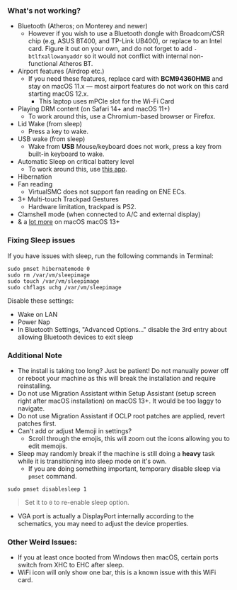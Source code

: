 ### What's not working?
- Bluetooth (Atheros; on Monterey and newer)
  - However if you wish to use a Bluetooth dongle with Broadcom/CSR chip (e.g, ASUS BT400, and TP-Link UB400), or replace to an Intel card. Figure it out on your own, and do not forget to add `-btlfxallowanyaddr` so it would not conflict with internal non-functional Atheros BT.
- Airport features (Airdrop etc.)
	- If you need these features, replace card with **BCM94360HMB** and stay on macOS 11.x — most airport features do not work on this card starting macOS 12.x.
		- This laptop uses mPCIe slot for the Wi-Fi Card
- Playing DRM content (on Safari 14+ and macOS 11+)
	- To work around this, use a Chromium-based browser or Firefox.
- Lid Wake (from sleep)
	- Press a key to wake.
- USB wake (from sleep)
	- Wake from **USB** Mouse/keyboard does not work,  press a key from built-in keyboard to wake.
- Automatic Sleep on critical battery level
	- To work around this, use [this app](https://github.com/HsOjo/SleeperX).
- Hibernation
- Fan reading
	- VirtualSMC does not support fan reading on ENE ECs.
 - 3+ Multi-touch Trackpad Gestures
	- Hardware limitation, trackpad is PS2.
 - Clamshell mode (when connected to A/C and external display)
 - & a [lot more](https://github.com/dortania/OpenCore-Legacy-Patcher/issues/1008) on macOS macOS 13+

### Fixing Sleep issues
If you have issues with sleep, run the following commands in Terminal:

```
sudo pmset hibernatemode 0
sudo rm /var/vm/sleepimage
sudo touch /var/vm/sleepimage
sudo chflags uchg /var/vm/sleepimage
```
Disable these settings:
- Wake on LAN
- Power Nap
- In Bluetooth Settings, "Advanced Options…" disable the 3rd entry about allowing Bluetooth devices to exit sleep

### Additional Note
* The install is taking too long? Just be patient! Do not manually power off or reboot your machine as this will break the installation and require reinstalling. 
* Do not use Migration Assistant within Setup Assistant (setup screen right after macOS installation) on macOS 13+. It would be too laggy to navigate.
* Do not use Migration Assistant if OCLP root patches are applied, revert patches first.
* Can't add or adjust Memoji in settings?
	* Scroll through the emojis, this will zoom out the icons allowing you to edit memojis.
* Sleep may randomly break if the machine is still doing a **heavy** task while it is transitioning into sleep mode on it's own. 
     * If you are doing something important, temporary disable sleep via `pmset` command.
```
sudo pmset disablesleep 1
```
> Set it to `0` to re-enable sleep option.
* VGA port is actually a DisplayPort internally according to the schematics, you may need to adjust the device properties. 

### Other Weird Issues:

* If you at least once booted from Windows then macOS, certain ports switch from XHC to EHC after sleep.  
* WiFi icon will only show one bar, this is a known issue with this WiFi card.
